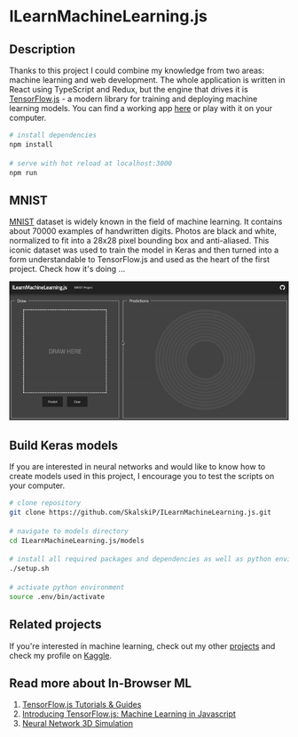 # ILearnMachineLearning.js

## Description

Thanks to this project I could combine my knowledge from two areas: machine learning and web development. The whole application is written in React using TypeScript and Redux, but the engine that drives it is [TensorFlow.js][1] - a modern library for training and deploying machine learning models. You can find a working app [here][2] or play with it on your computer.

``` bash
# install dependencies
npm install

# serve with hot reload at localhost:3000
npm run 
```

## MNIST

[MNIST][3] dataset is widely known in the field of machine learning. It contains about 70000 examples of handwritten digits. Photos are black and white, normalized to fit into a 28x28 pixel bounding box and anti-aliased. This iconic dataset was used to train the model in Keras and then turned into a form understandable to TensorFlow.js and used as the heart of the first project. Check how it's doing ...

<p align="center"> 
<img src="docs/mnist_project.gif">
</p>

## Build Keras models

If you are interested in neural networks and would like to know how to create models used in this project, I encourage you to test the scripts on your computer.

``` bash
# clone repository
git clone https://github.com/SkalskiP/ILearnMachineLearning.js.git

# navigate to models directory
cd ILearnMachineLearning.js/models

# install all required packages and dependencies as well as python environment
./setup.sh

# activate python environment
source .env/bin/activate
```

## Related projects

If you're interested in machine learning, check out my other [projects][4] and check my profile on [Kaggle][5].

## Read more about In-Browser ML

1. [TensorFlow.js Tutorials & Guides][6]
2. [Introducing TensorFlow.js: Machine Learning in Javascript][7]
3. [Neural Network 3D Simulation][8]

[1]: https://github.com/tensorflow/tfjs
[2]: https://learn-machine-learning.herokuapp.com/
[3]: http://yann.lecun.com/exdb/mnist/
[4]: https://github.com/SkalskiP/ILearnMachineLearning.py
[5]: https://www.kaggle.com/skalskip
[6]: https://js.tensorflow.org/tutorials/
[7]: https://medium.com/tensorflow/introducing-tensorflow-js-machine-learning-in-javascript-bf3eab376db
[8]: https://www.youtube.com/watch?v=3JQ3hYko51Y
